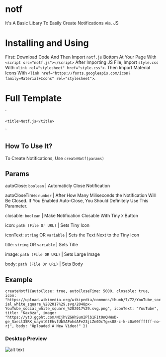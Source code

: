 # notf
It's A Basic Libary To Easily Create Notifications via. JS

# Installing and Using
First: Download Code And Then Import `notf.js` Bottom At Your Page With `<script src="notf.js"></script>` After Importing JS File, Import `style.css` With `<link rel="stylesheet" href="style.css">`. Then Import Material Icons With `<link href="https://fonts.googleapis.com/icon?family=Material+Icons" rel="stylesheet">`. 

# Full Template
`<!DOCTYPE html>
<html lang="en">

<head>
    <link href="https://fonts.googleapis.com/icon?family=Material+Icons" rel="stylesheet">
    <link rel="stylesheet" href="style.css">
    <meta charset="UTF-8">
    <meta http-equiv="X-UA-Compatible" content="IE=edge">
    <meta name="viewport" content="width=device-width, initial-scale=1.0">

    <title>Notf.js</title>
</head>

<body>
    <div id="notfcontainer">
    </div>
</body>
<script src="notf.js"></script>

</html>`

## How To Use It?

To Create Notifications, Use `createNotf(params)`

## Params

autoClose: `boolean` | Automaticly Close Notification

autoCloseTime: `number` | After How Many Miliseconds the Notification Will Be Closed. If You Enabled Auto-Close, You Should Definitely Use This Parameter.

closable: `boolean` | Make Notification Closable With Tiny `X` Button

icon: `path (File Or URL)`  | Sets Tiny Icon

iconText: `string` OR `variable` | Sets the Text Next to the Tiny Icon

title: `string` OR `variable` | Sets Title

image: `path (File OR URL)`  | Sets Large Image

body: `path (File Or URL)`  | Sets Body

## Example

`createNotf({autoClose: true, autoCloseTime: 5000, closable: true, icon: "https://upload.wikimedia.org/wikipedia/commons/thumb/7/72/YouTube_social_white_square_%282017%29.svg/2048px-YouTube_social_white_square_%282017%29.svg.png", iconText: "YouTube", title: "Kaxözæ", image: "https://yt3.ggpht.com/NCjhVZGHhSumIPlb1FIt0nQHWoD-ge_SxeLl35RK_uaymtGtEhvfUbSAFohdAFe23jLZn0DcTg=s88-c-k-c0x00ffffff-no-rj", body: "Uploaded A New Video!" })`


### Desktop Preview


![alt text](https://cdn.glitch.global/20934380-c678-4d7b-9caa-dc333b22741c/notfdesktop.png)
